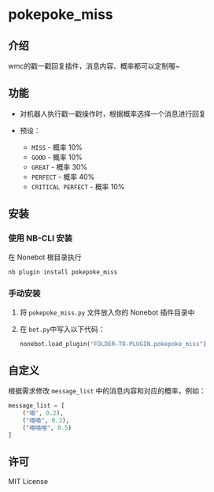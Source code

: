 # pokepoke_miss

## 介绍

wmc的戳一戳回复插件，消息内容、概率都可以定制喔~

## 功能

- 对机器人执行戳一戳操作时，根据概率选择一个消息进行回复
- 预设：

  - `MISS` - 概率 10%
  - `GOOD` - 概率 10%
  - `GREAT` - 概率 30%
  - `PERFECT` - 概率 40%
  - `CRITICAL PERFECT` - 概率 10%

## 安装

### 使用 NB-CLI 安装

在 Nonebot 根目录执行

```bash
nb plugin install pokepoke_miss
```

### 手动安装

1. 将 `pokepoke_miss.py` 文件放入你的 Nonebot 插件目录中

2. 在 `bot.py`中写入以下代码：

   ```python
   nonebot.load_plugin("FOLDER-TO-PLUGIN.pokepoke_miss")

## 自定义

根据需求修改 `message_list` 中的消息内容和对应的概率，例如：

```python
message_list = [
    ("喵", 0.2),
    ("喵喵", 0.3),
    ("喵喵喵", 0.5)
]
```

## 许可

MIT License